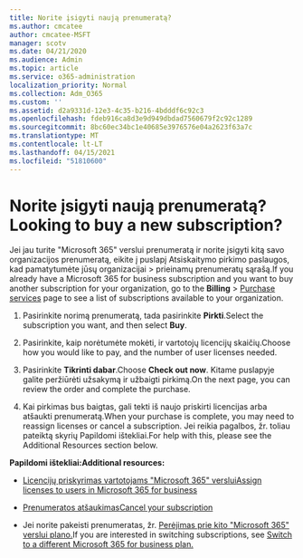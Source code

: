 ```yaml
---
title: Norite įsigyti naują prenumeratą?
ms.author: cmcatee
author: cmcatee-MSFT
manager: scotv
ms.date: 04/21/2020
ms.audience: Admin
ms.topic: article
ms.service: o365-administration
localization_priority: Normal
ms.collection: Adm_O365
ms.custom: ''
ms.assetid: d2a9331d-12e3-4c35-b216-4bdddf6c92c3
ms.openlocfilehash: fdeb916ca8d3e9d949dbdad7560679f2c92c1289
ms.sourcegitcommit: 8bc60ec34bc1e40685e3976576e04a2623f63a7c
ms.translationtype: MT
ms.contentlocale: lt-LT
ms.lasthandoff: 04/15/2021
ms.locfileid: "51810600"
---
```

# <a name="looking-to-buy-a-new-subscription"></a><span data-ttu-id="a6645-102">Norite įsigyti naują prenumeratą?</span><span class="sxs-lookup"><span data-stu-id="a6645-102">Looking to buy a new subscription?</span></span>

<span data-ttu-id="a6645-103">Jei jau turite "Microsoft 365" verslui prenumeratą ir norite įsigyti kitą  savo organizacijos prenumeratą, eikite į puslapį Atsiskaitymo pirkimo paslaugos, kad pamatytumėte jūsų organizacijai \> [](https://go.microsoft.com/fwlink/p/?linkid=868433) prieinamų prenumeratų sąrašą.</span><span class="sxs-lookup"><span data-stu-id="a6645-103">If you already have a Microsoft 365 for business subscription and you want to buy another subscription for your organization, go to the **Billing** \> [Purchase services](https://go.microsoft.com/fwlink/p/?linkid=868433) page to see a list of subscriptions available to your organization.</span></span>
 
1. <span data-ttu-id="a6645-104">Pasirinkite norimą prenumeratą, tada pasirinkite **Pirkti**.</span><span class="sxs-lookup"><span data-stu-id="a6645-104">Select the subscription you want, and then select **Buy**.</span></span>

2. <span data-ttu-id="a6645-105">Pasirinkite, kaip norėtumėte mokėti, ir vartotojų licencijų skaičių.</span><span class="sxs-lookup"><span data-stu-id="a6645-105">Choose how you would like to pay, and the number of user licenses needed.</span></span>

3. <span data-ttu-id="a6645-106">Pasirinkite **Tikrinti dabar**.</span><span class="sxs-lookup"><span data-stu-id="a6645-106">Choose **Check out now**.</span></span> <span data-ttu-id="a6645-107">Kitame puslapyje galite peržiūrėti užsakymą ir užbaigti pirkimą.</span><span class="sxs-lookup"><span data-stu-id="a6645-107">On the next page, you can review the order and complete the purchase.</span></span>

4. <span data-ttu-id="a6645-108">Kai pirkimas bus baigtas, gali tekti iš naujo priskirti licencijas arba atšaukti prenumeratą.</span><span class="sxs-lookup"><span data-stu-id="a6645-108">When your purchase is complete, you may need to reassign licenses or cancel a subscription.</span></span> <span data-ttu-id="a6645-109">Jei reikia pagalbos, žr. toliau pateiktą skyrių Papildomi ištekliai.</span><span class="sxs-lookup"><span data-stu-id="a6645-109">For help with this, please see the Additional Resources section below.</span></span>

 <span data-ttu-id="a6645-110">**Papildomi ištekliai:**</span><span class="sxs-lookup"><span data-stu-id="a6645-110">**Additional resources:**</span></span>
  
- [<span data-ttu-id="a6645-111">Licencijų priskyrimas vartotojams "Microsoft 365" verslui</span><span class="sxs-lookup"><span data-stu-id="a6645-111">Assign licenses to users in Microsoft 365 for business</span></span>](https://docs.microsoft.com/microsoft-365/admin/add-users/add-users)
    
- [<span data-ttu-id="a6645-112">Prenumeratos atšaukimas</span><span class="sxs-lookup"><span data-stu-id="a6645-112">Cancel your subscription</span></span>](https://docs.microsoft.com/microsoft-365/commerce/subscriptions/cancel-your-subscription)
    
- <span data-ttu-id="a6645-113">Jei norite pakeisti prenumeratas, žr. [Perėjimas prie kito "Microsoft 365" verslui plano.](https://docs.microsoft.com/microsoft-365/commerce/subscriptions/switch-to-a-different-plan)</span><span class="sxs-lookup"><span data-stu-id="a6645-113">If you are interested in switching subscriptions, see [Switch to a different Microsoft 365 for business plan.](https://docs.microsoft.com/microsoft-365/commerce/subscriptions/switch-to-a-different-plan)</span></span>